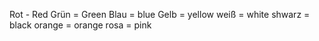 Rot - Red
Grün = Green
Blau = blue
Gelb = yellow
weiß = white
shwarz = black
orange = orange
rosa = pink

